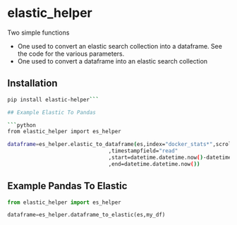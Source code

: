 # elastic_helper
Two simple functions
* One used to convert an elastic search collection into a dataframe. See the code for the various parameters.
* One used to convert a dataframe into an elastic search collection


## Installation

```sh
pip install elastic-helper```

## Example Elastic To Pandas

```python
from elastic_helper import es_helper 

dataframe=es_helper.elastic_to_dataframe(es,index="docker_stats*",scrollsize=1000,datecolumns=["read"]
                                ,timestampfield="read"
                                ,start=datetime.datetime.now()-datetime.timedelta(hours=1)
                                ,end=datetime.datetime.now())                                                               
```

## Example Pandas To Elastic

```python
from elastic_helper import es_helper 

dataframe=es_helper.dataframe_to_elastic(es,my_df)                                                               
```

